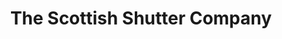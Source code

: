 ---
title: "The Scottish Shutter Company"
url: /edinburgh/the-scottish-shutter-company/
shop: curtain
---